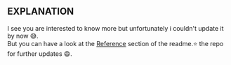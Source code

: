 ## EXPLANATION
I see you are interested to know more but unfortunately i couldn't update it by now :sweat_smile:.<br/>
But you can have a look at the [Reference](https://github.com/hex-plex/Light-Gun#reference) section of the readme.:star: the repo for further updates :smile:.
